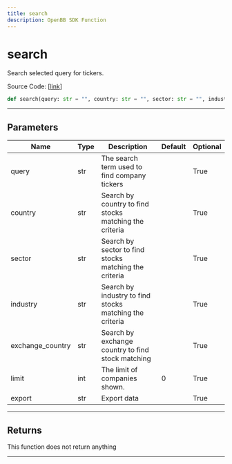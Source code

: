 ```yaml
---
title: search
description: OpenBB SDK Function
---
```


# search

Search selected query for tickers.

Source Code: [[link](https://github.com/OpenBB-finance/OpenBBTerminal/tree/main/openbb_terminal/stocks/stocks_helper.py#L98)]

```python
def search(query: str = "", country: str = "", sector: str = "", industry: str = "", exchange_country: str = "", limit: int = 0, export: str = "") -> None
```

---

## Parameters

| Name | Type | Description | Default | Optional |
| ---- | ---- | ----------- | ------- | -------- |
| query | str | The search term used to find company tickers |  | True |
| country | str | Search by country to find stocks matching the criteria |  | True |
| sector | str | Search by sector to find stocks matching the criteria |  | True |
| industry | str | Search by industry to find stocks matching the criteria |  | True |
| exchange_country | str | Search by exchange country to find stock matching |  | True |
| limit | int | The limit of companies shown. | 0 | True |
| export | str | Export data |  | True |


---

## Returns

This function does not return anything

---

